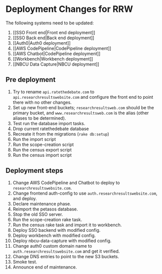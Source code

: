 # Deployment Changes for RRW

The following systems need to be updated:
1. [[SSO Front end|Front end deployment]]
2. [[SSO Back end|Back end deployment]]
3. [[Auth0|Auth0 deployment]]
4. [[AWS CodePipeline|CodePipeline deployment]]
5. [[AWS Chatbot|CodePipeline deployment]]
6. [[Workbench|Workbench deployment]]
7. [[NBCU Data Capture|NBCU deployment]]

## Pre deployment
1. Try to rename `api.ratethedebate.com` to `api.researchresultswebsite.com` and configure the front end to point there with no other changes.
2. Set up new front-end buckets; `researchresultsweb.com` should be the primary bucket, and `www.researchresultsweb.com` is the alias (other aliases to be determined).
3. Test run the database import tasks.
  1. Drop current ratethedebate database
  2. Recreate it from the migrations (`rake db:setup`)
  3. Run the import script
  4. Run the scope-creation script
  5. Run the census export script
  6. Run the census import script

## Deployment steps
1. Change AWS CodePipeline and Chatbot to deploy to `researchresultswebsite.com`.
2. Change frontend auth-config to use `auth.researchresultswebsite.com`, and deploy.
3. Declare maintenance phase.
4. Reimport the petasos database.
5. Stop the old SSO server.
6. Run the scope-creation rake task.
7. Run the census rake task and import it to workbench.
8. Deploy SSO backend with modified config.
9. Deploy workbench with modified config.
10. Deploy nbcu-data-capture with modified config.
11. Change auth0 custom domain name to `auth.researchresultswebsite.com` and get it verified.
12. Change DNS entries to point to the new S3 buckets.
13. Smoke test.
14. Announce end of maintenance.
